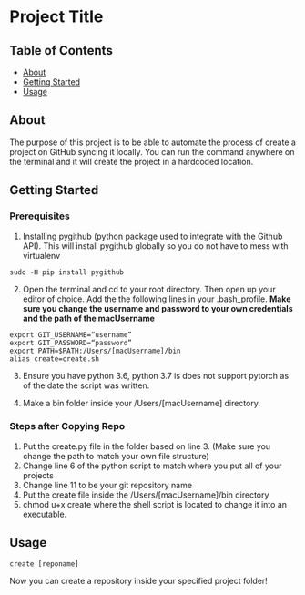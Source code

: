 # Project Title

## Table of Contents
+ [About](#about)
+ [Getting Started](#getting_started)
+ [Usage](#usage)

## About <a name = "about"></a>
The purpose of this project is to be able to automate the process of create a project on GitHub syncing it locally. You can run the command anywhere on the terminal and it will create the project in a hardcoded location.

## Getting Started <a name = "getting_started"></a>


### Prerequisites

1. Installing pygithub (python package used to integrate with the Github API). This will install pygithub globally so you do not have to mess with virtualenv

```
sudo -H pip install pygithub
```
2. Open the terminal and cd to your root directory. Then open up your editor of choice. Add the the following lines in your .bash_profile. **Make sure you change the username and password to your own credentials and the path of the macUsername**
```
export GIT_USERNAME=“username”
export GIT_PASSWORD=“password”
export PATH=$PATH:/Users/[macUsername]/bin
alias create=create.sh
```
3. Ensure you have python 3.6, python 3.7 is does not support pytorch as of the date the script was written.

4. Make a bin folder inside your /Users/[macUsername] directory.

### Steps after Copying Repo

1. Put the create.py file in the folder based on line 3. (Make sure you change the path to match your own file structure)
2. Change line 6 of the python script to match where you put all of your projects
3. Change line 11 to be your git repository name
4. Put the create file inside the /Users/[macUsername]/bin directory
5. chmod u+x create where the shell script is located to change it into an executable.
## Usage <a name = "usage"></a>

```
create [reponame]
```
Now you can create a repository inside your specified project folder!
